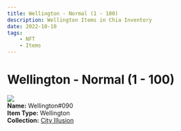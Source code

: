 ```yaml
---
title: Wellington - Normal (1 - 100)
description: Wellington Items in Chia Inventory
date: 2022-10-10
tags:
    - NFT
    - Items
---
```


# Wellington - Normal (1 - 100)
<div class="item_thumbnail">
<img loading="lazy" src="https://x5eccxklbiakpn3vmnl4l2xvg4vs5vciqpsesju7spt7djvvbi.arweave.net/v0ghXUsKAKe-3dWNXxer1Nysu1EiD5Ekmn5Pn8aa1Ck"><br/>
<div><strong>Name:</strong> Wellington#090</div>
<div><strong>Item Type:</strong> Wellington</div>
<div><strong>Collection:</strong> <a href="https://www.spacescan.io/xch/nft/collection/col1lend2dcn558km4wcwta4xnkfv3xpcmlp9kyt0m909emvfxechlyqdl5ndg">City Illusion</a></div>
</div>

